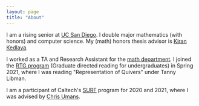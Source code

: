```yaml
---
layout: page
title: "About"
---
```


I am a rising senior at [UC San Diego](https://ucsd.edu/). I double major mathematics (with honors) and computer science. My (math) honors thesis advisor is [Kiran Kedlaya](https://kskedlaya.org/). 

I worked as a TA and Research Assistant for the [math department](https://math.ucsd.edu/). I joined the [RTG program](https://math.ucsd.edu/~rtgagant/rtgreading.html) (Graduate directed reading for undergraduates) in Spring 2021, where I was reading "Representation of Quivers" under Tanny Libman.

I am a participant of Caltech's [SURF](http://sfp.caltech.edu/programs/surf) program for 2020 and 2021, where I was advised by [Chris Umans](http://users.cms.caltech.edu/~umans/).
